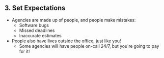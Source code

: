 ## 3. Set Expectations

* Agencies are made up of people, and people make mistakes:
	* Software bugs <!-- .element: class="fragment" -->
	* Missed deadlines <!-- .element: class="fragment" -->
	* Inaccurate estimates <!-- .element: class="fragment" -->
* People also have lives outside the office, just like you! <!-- .element: class="fragment" -->
	* Some agencies will have people on-call 24/7, but you're going to pay for it! <!-- .element: class="fragment" -->
